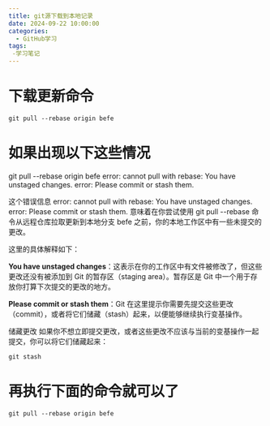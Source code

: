 ```yaml
---
title: git源下载到本地记录
date: 2024-09-22 10:00:00
categories:
  - GitHub学习
tags:
 -学习笔记
---
```




# 下载更新命令

```
git pull --rebase origin befe
```

# 如果出现以下这些情况

git pull --rebase origin befe
error: cannot pull with rebase: You have unstaged changes.
error: Please commit or stash them.


这个错误信息 error: cannot pull with rebase: You have unstaged changes. error: Please commit or stash them. 意味着在你尝试使用 git pull --rebase 命令从远程仓库拉取更新到本地分支 befe 之前，你的本地工作区中有一些未提交的更改。

这里的具体解释如下：

**You have unstaged changes**：这表示在你的工作区中有文件被修改了，但这些更改还没有被添加到 Git 的暂存区（staging area）。暂存区是 Git 中一个用于存放你打算下次提交的更改的地方。

**Please commit or stash them**：Git 在这里提示你需要先提交这些更改（commit），或者将它们储藏（stash）起来，以便能够继续执行变基操作。


储藏更改
如果你不想立即提交更改，或者这些更改不应该与当前的变基操作一起提交，你可以将它们储藏起来：
```
git stash
```

# 再执行下面的命令就可以了

```
git pull --rebase origin befe
```